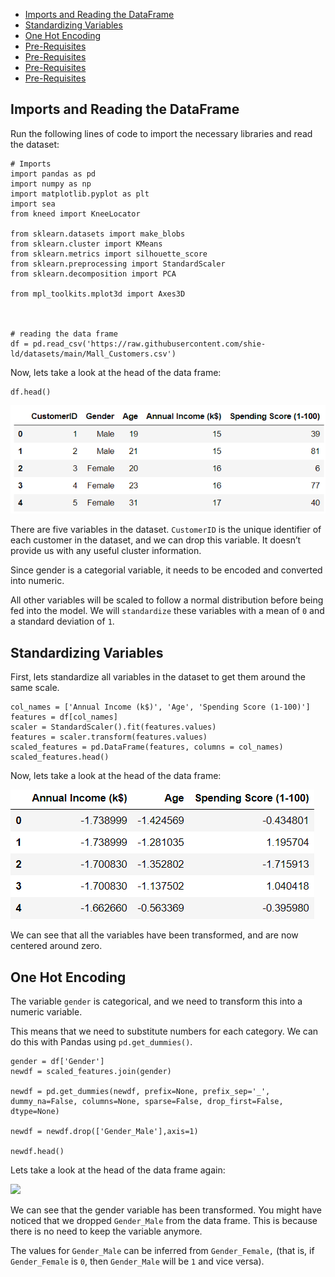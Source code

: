 * [Imports and Reading the DataFrame](#imports-and-reading-the-dataframe)
* [Standardizing Variables](standardizing-variables)
* [One Hot Encoding](one-hot-encoding)
* [Pre-Requisites](pre-requisites)
* [Pre-Requisites](pre-requisites)
* [Pre-Requisites](pre-requisites)
* [Pre-Requisites](pre-requisites)







## Imports and Reading the DataFrame

Run the following lines of code to import the necessary libraries and read the dataset:

```
# Imports
import pandas as pd
import numpy as np
import matplotlib.pyplot as plt
import sea
from kneed import KneeLocator

from sklearn.datasets import make_blobs
from sklearn.cluster import KMeans
from sklearn.metrics import silhouette_score
from sklearn.preprocessing import StandardScaler
from sklearn.decomposition import PCA

from mpl_toolkits.mplot3d import Axes3D



# reading the data frame
df = pd.read_csv('https://raw.githubusercontent.com/shie-ld/datasets/main/Mall_Customers.csv')
```

Now, lets take a look at the head of the data frame:

```
df.head()
```

![](../images/ss1.png)

There are five variables in the dataset. `CustomerID` is the unique identifier of each customer in the dataset, and we can drop this variable. It doesn’t provide us with any useful cluster information.

Since gender is a categorial variable, it needs to be encoded and converted into numeric.

All other variables will be scaled to follow a normal distribution before being fed into the model. We will `standardize` these variables with a mean of `0` and a standard deviation of `1`.


## Standardizing Variables

First, lets standardize all variables in the dataset to get them around the same scale.

```
col_names = ['Annual Income (k$)', 'Age', 'Spending Score (1-100)']
features = df[col_names]
scaler = StandardScaler().fit(features.values)
features = scaler.transform(features.values)
scaled_features = pd.DataFrame(features, columns = col_names)
scaled_features.head()
```

Now, lets take a look at the head of the data frame:

![](../images/ss2.png)

We can see that all the variables have been transformed, and are now centered around zero.


## One Hot Encoding

The variable `gender` is categorical, and we need to transform this into a numeric variable.

This means that we need to substitute numbers for each category. We can do this with Pandas using `pd.get_dummies()`.

```
gender = df['Gender']
newdf = scaled_features.join(gender)

newdf = pd.get_dummies(newdf, prefix=None, prefix_sep='_', dummy_na=False, columns=None, sparse=False, drop_first=False, dtype=None)

newdf = newdf.drop(['Gender_Male'],axis=1)

newdf.head()
```

Lets take a look at the head of the data frame again:

![](../images.ss3.png)

We can see that the gender variable has been transformed. You might have noticed that we dropped `Gender_Male` from the data frame. This is because there is no need to keep the variable anymore.

The values for `Gender_Male` can be inferred from `Gender_Female,` (that is, if `Gender_Female` is `0`, then `Gender_Male` will be `1` and vice versa).
























